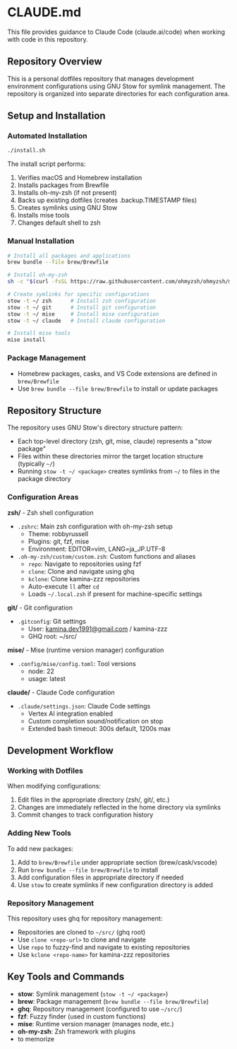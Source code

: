# CLAUDE.md

This file provides guidance to Claude Code (claude.ai/code) when working with code in this repository.

## Repository Overview

This is a personal dotfiles repository that manages development environment configurations using GNU Stow for symlink management. The repository is organized into separate directories for each configuration area.

## Setup and Installation

### Automated Installation
```bash
./install.sh
```

The install script performs:
1. Verifies macOS and Homebrew installation
2. Installs packages from Brewfile
3. Installs oh-my-zsh (if not present)
4. Backs up existing dotfiles (creates .backup.TIMESTAMP files)
5. Creates symlinks using GNU Stow
6. Installs mise tools
7. Changes default shell to zsh

### Manual Installation
```bash
# Install all packages and applications
brew bundle --file brew/Brewfile

# Install oh-my-zsh
sh -c "$(curl -fsSL https://raw.githubusercontent.com/ohmyzsh/ohmyzsh/master/tools/install.sh)"

# Create symlinks for specific configurations
stow -t ~/ zsh      # Install zsh configuration
stow -t ~/ git      # Install git configuration
stow -t ~/ mise     # Install mise configuration
stow -t ~/ claude   # Install claude configuration

# Install mise tools
mise install
```

### Package Management
- Homebrew packages, casks, and VS Code extensions are defined in `brew/Brewfile`
- Use `brew bundle --file brew/Brewfile` to install or update packages

## Repository Structure

The repository uses GNU Stow's directory structure pattern:
- Each top-level directory (zsh, git, mise, claude) represents a "stow package"
- Files within these directories mirror the target location structure (typically `~/`)
- Running `stow -t ~/ <package>` creates symlinks from `~/` to files in the package directory

### Configuration Areas

**zsh/** - Zsh shell configuration
- `.zshrc`: Main zsh configuration with oh-my-zsh setup
  - Theme: robbyrussell
  - Plugins: git, fzf, mise
  - Environment: EDITOR=vim, LANG=ja_JP.UTF-8
- `.oh-my-zsh/custom/custom.zsh`: Custom functions and aliases
  - `repo`: Navigate to repositories using fzf
  - `clone`: Clone and navigate using ghq
  - `kclone`: Clone kamina-zzz repositories
  - Auto-execute `ll` after `cd`
  - Loads `~/.local.zsh` if present for machine-specific settings

**git/** - Git configuration
- `.gitconfig`: Git settings
  - User: kamina.dev1991@gmail.com / kamina-zzz
  - GHQ root: ~/src/

**mise/** - Mise (runtime version manager) configuration
- `.config/mise/config.toml`: Tool versions
  - node: 22
  - usage: latest

**claude/** - Claude Code configuration
- `.claude/settings.json`: Claude Code settings
  - Vertex AI integration enabled
  - Custom completion sound/notification on stop
  - Extended bash timeout: 300s default, 1200s max

## Development Workflow

### Working with Dotfiles

When modifying configurations:
1. Edit files in the appropriate directory (zsh/, git/, etc.)
2. Changes are immediately reflected in the home directory via symlinks
3. Commit changes to track configuration history

### Adding New Tools

To add new packages:
1. Add to `brew/Brewfile` under appropriate section (brew/cask/vscode)
2. Run `brew bundle --file brew/Brewfile` to install
3. Add configuration files in appropriate directory if needed
4. Use `stow` to create symlinks if new configuration directory is added

### Repository Management

This repository uses ghq for repository management:
- Repositories are cloned to `~/src/` (ghq root)
- Use `clone <repo-url>` to clone and navigate
- Use `repo` to fuzzy-find and navigate to existing repositories
- Use `kclone <repo-name>` for kamina-zzz repositories

## Key Tools and Commands

- **stow**: Symlink management (`stow -t ~/ <package>`)
- **brew**: Package management (`brew bundle --file brew/Brewfile`)
- **ghq**: Repository management (configured to use `~/src/`)
- **fzf**: Fuzzy finder (used in custom functions)
- **mise**: Runtime version manager (manages node, etc.)
- **oh-my-zsh**: Zsh framework with plugins
- to memorize